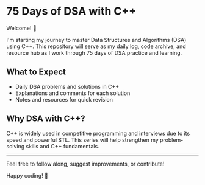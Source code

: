 # 75 Days of DSA with C++

Welcome! 👋

I'm starting my journey to master Data Structures and Algorithms (DSA) using C++. This repository will serve as my daily log, code archive, and resource hub as I work through 75 days of DSA practice and learning.

## What to Expect

- Daily DSA problems and solutions in C++
- Explanations and comments for each solution
- Notes and resources for quick revision

## Why DSA with C++?

C++ is widely used in competitive programming and interviews due to its speed and powerful STL. This series will help strengthen my problem-solving skills and C++ fundamentals.

---

Feel free to follow along, suggest improvements, or contribute!

Happy coding! 🚀